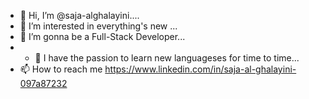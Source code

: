 - 👋 Hi, I’m @saja-alghalayini....
- 👀 I’m interested in everything's new ...
- 🌱 I’m gonna be a Full-Stack Developer... 
- - 💞️ I have the passion to learn new languageses for time to time...
- 📫 How to reach me https://www.linkedin.com/in/saja-al-ghalayini-097a87232




<!---
saja-alghalayini/saja-alghalayini is a ✨ special ✨ repository because its `README.md` (this file) appears on your GitHub profile.
You can click the Preview link to take a look at your changes.
--->
